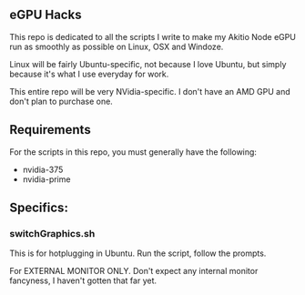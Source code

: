 ## eGPU Hacks
This repo is dedicated to all the scripts I write to make my Akitio Node eGPU run as smoothly as possible on Linux, OSX and Windoze.

Linux will be fairly Ubuntu-specific, not because I love Ubuntu, but simply because it's what I use everyday for work.

This entire repo will be very NVidia-specific. I don't have an AMD GPU and don't plan to purchase one.

## Requirements
For the scripts in this repo, you must generally have the following:
- nvidia-375
- nvidia-prime

## Specifics:

### switchGraphics.sh
This is for hotplugging in Ubuntu. Run the script, follow the prompts.

For EXTERNAL MONITOR ONLY. Don't expect any internal monitor fancyness, I haven't gotten that far yet.
